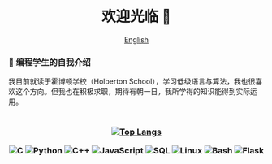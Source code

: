 <p align="center">
        <h1 align="center"> 欢迎光临 👋</h1>
        <p align="center">
                <a href="README.md">English</a>
        </p>
</p>
<h3> 🌱 编程学生的自我介绍</h3>
我目前就读于霍博顿学校（Holberton School），学习低级语言与算法，我也很喜欢这个方向。但我也在积极求职，期待有朝一日，我所学得的知识能得到实际运用。<br><br>

<h3 align="center">

[![Top Langs](https://github-readme-stats.vercel.app/api/top-langs/?username=rkbrian&layout=compact&bg_color=5C4706,ECB60F,5C4706&theme=graywhite)](https://github.com/rkbrian/github-readme-stats)


![C](https://img.shields.io/badge/-C-000000?style=flat&logo=C)
![Python](https://img.shields.io/badge/-Python-000000?style=flat&logo=python)
![C++](https://img.shields.io/badge/-C++-000000?style=flat&logo=C%2B%2B&logoColor=00599C)
![JavaScript](https://img.shields.io/badge/-JavaScript-000000?style=flat&logo=javascript)
![SQL](https://img.shields.io/badge/-SQL-000000?style=flat&logo=MySQL)
![Linux](https://img.shields.io/badge/-Linux-000000?style=flat&logo=linux&logoColor=FCC624)
![Bash](https://img.shields.io/badge/shell_script-%23121011.svg?style=flat&logo=gnu-bash&logoColor=white)
![Flask](https://img.shields.io/badge/flask-%23000.svg?style=flat&logo=flask&logoColor=white)
</h3>
